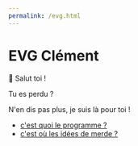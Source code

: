 ```yaml
---
permalink: /evg.html
---
```


# EVG Clément

👋 Salut toi ! 

Tu es perdu ?

N'en dis pas plus, je suis là pour toi !

- [c'est quoi le programme ?](/evg/programme.html)
- [c'est où les idées de merde ?](/evg/idees.html)

